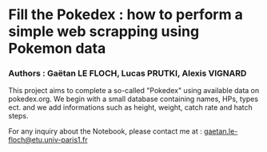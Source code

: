 # Fill the Pokedex : how to perform a simple web scrapping using Pokemon data
### Authors : Gaëtan LE FLOCH, Lucas PRUTKI, Alexis VIGNARD

This project aims to complete a so-called "Pokedex" using available data on pokedex.org. We begin with a small database containing names, HPs, types ect. and we add informations such as height, weight, catch rate and hatch steps.

For any inquiry about the Notebook, please contact me at : gaetan.le-floch@etu.univ-paris1.fr
